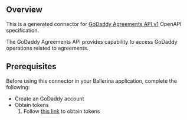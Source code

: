 ## Overview
This is a generated connector for [GoDaddy Agreements API v1](https://developer.godaddy.com/doc/endpoint/agreements) OpenAPI specification.

The GoDaddy Agreements API provides capability to access GoDaddy operations related to agreements.

## Prerequisites
Before using this connector in your Ballerina application, complete the following:

* Create an GoDaddy account
* Obtain tokens
    1. Follow [this link](https://developer.godaddy.com/getstarted) to obtain tokens


